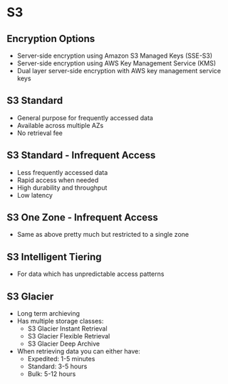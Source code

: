 # S3

## Encryption Options

* Server-side encryption using Amazon S3 Managed Keys (SSE-S3)
* Server-side encryption using AWS Key Management Service (KMS)
* Dual layer server-side encryption with AWS key management service keys

## S3 Standard

* General purpose for frequently accessed data
* Available across multiple AZs
* No retrieval fee

## S3 Standard - Infrequent Access

* Less frequently accessed data
* Rapid access when needed
* High durability and throughput
* Low latency

## S3 One Zone - Infrequent Access

* Same as above pretty much but restricted to a single zone

## S3 Intelligent Tiering

* For data which has unpredictable access patterns

## S3 Glacier

* Long term archieving
* Has multiple storage classes:
    * S3 Glacier Instant Retrieval
    * S3 Glacier Flexible Retrieval
    * S3 Glacier Deep Archive
* When retrieving data you can either have:
    * Expedited: 1-5 minutes
    * Standard: 3-5 hours
    * Bulk: 5-12 hours
